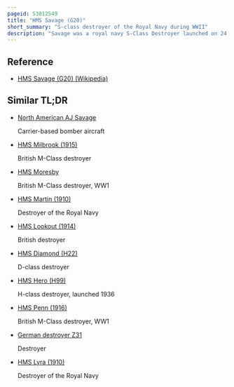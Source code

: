 ```yaml
---
pageid: 53012549
title: "HMS Savage (G20)"
short_summary: "S-class destroyer of the Royal Navy during WWII"
description: "Savage was a royal navy S-Class Destroyer launched on 24 September 1942. The Vessel was adopted by Burton upon trent Town. Savage was different from the Rest of the Class in that it was fitted with a new 4. 5-inch Gun, with a Twin mounting for the Qf Mk Iii Gun forward and two single Qf Mk Iv guns Aft. The Twin Mount was taken from spare Parts for the illustrious Aircraft Carrier. Initially serving as Part of the Destroyer Escort Screen for the Capital Ships Savage joined Operation Camera off the norwegian Coast an unsuccessful diversionary Expedition to distract the Enemy from the Invasion of sicily and escorted king George V from gibral. However Savage escorted Convoys to the soviet Union for the vast Majority of the Ship's Career. In December 1943 the Destroyer took Part in the Battle of the North Cape which saw the Destruction of the german Battleshipcharnhorst. After the War Savage was re-built as a Gunnery Training Ship. The Ship was decommissioned and sold on 11 April 1962 for Destruction."
---
```


## Reference

- [HMS Savage (G20) (Wikipedia)](https://en.wikipedia.org/?curid=53012549)

## Similar TL;DR

- [North American AJ Savage](/tldr/en/north-american-aj-savage)

  Carrier-based bomber aircraft

- [HMS Milbrook (1915)](/tldr/en/hms-milbrook-1915)

  British M-Class destroyer

- [HMS Moresby](/tldr/en/hms-moresby)

  British M-Class destroyer, WW1

- [HMS Martin (1910)](/tldr/en/hms-martin-1910)

  Destroyer of the Royal Navy

- [HMS Lookout (1914)](/tldr/en/hms-lookout-1914)

  British destroyer

- [HMS Diamond (H22)](/tldr/en/hms-diamond-h22)

  D-class destroyer

- [HMS Hero (H99)](/tldr/en/hms-hero-h99)

  H-class destroyer, launched 1936

- [HMS Penn (1916)](/tldr/en/hms-penn-1916)

  British M-Class destroyer, WW1

- [German destroyer Z31](/tldr/en/german-destroyer-z31)

  Destroyer

- [HMS Lyra (1910)](/tldr/en/hms-lyra-1910)

  Destroyer of the Royal Navy
